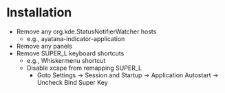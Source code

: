 # Installation

* Remove any org.kde.StatusNotifierWatcher hosts
  * e.g., ayatana-indicator-application
* Remove any panels
* Remove SUPER_L keyboard shortcuts
  * e.g., Whiskermenu shortcut
  * Disable xcape from remapping SUPER_L
    * Goto Settings -> Session and Startup -> Application Autostart -> Uncheck Bind Super Key
